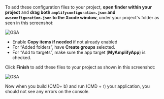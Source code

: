 To add these configuration files to your project, **open finder within your project** and **drag both `amplifyconfiguration.json` and `awsconfiguration.json` to the Xcode window**, under your project's folder as seen in this screenshot:

![GSA](~/images/project-setup/50_1_dragDrop.png)

* Enable **Copy items if needed** if not already enabled
* For “Added folders”, have **Create groups** selected.
* For “Add to targets”, make sure the app target (**MyAmplifyApp**) is checked.

Click **Finish** to add these files to your project as shown in this screenshot:

![GSA](~/images/project-setup/50_2_addFiles.png)

Now when you build (CMD+ b) and run (CMD + r) your application, you should not see any errors on the console.